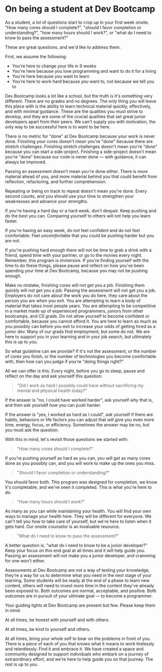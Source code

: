# On being a student at Dev Bootcamp

As a student, a lot of questions start to crop up in your first week onsite. "How many cores should I complete?", "should I favor completion or understanding?", "how many hours should I work?", or "what do I need to know to pass the assessment?" 

These are great questions, and we'd like to address them.

First, we assume the following:

 * You're here to change your life in 9 weeks
 * You're here because you love programming and want to do it for a living
 * You're here because you want to learn
 * You're here to work hard because _you_ want to, not because we tell you to

Dev Bootcamp looks a lot like a school, but the truth is it's something very different. There are no grades and no degrees. The only thing you will leave this place with is the ability to learn technical material quickly, effectively, and with minimal guidance. These are the qualities you must strive to develop, and they are some of the crucial qualities that set great junior developers apart from their peers. We can't supply you with motivation, the only way to be successful here is to _want_ to be here.

There is no metric for "done" at Dev Bootcamp because your work is never done. Finishing your cores doesn't mean you're "done" because there are stretch challenges. Finishing stretch challenges doesn't mean you're "done" because you can start a side-project. Finishing a side-project doesn't mean you're "done" because our code is never done — with guidance, it can always be improved.

Passing an assessment doesn't mean you're done either. There is more material ahead of you, and more material behind you that could benefit from reflection, refactoring, and further comprehension.

Repeating or being on track to repeat doesn't mean you're done. Every second counts, and you should use your time to strengthen your weaknesses and advance your strengths.

If you're having a hard day or a hard week, don't despair. Keep pushing and do the best you can. Comparing yourself to others will not help you learn faster.

If you're having an easy week, do not feel confident and do not feel comfortable. Feel _uncomfortable_ that you could be pushing harder but you are not.

If you're pushing hard enough there will not be time to grab a drink with a friend, spend time with your partner, or go to the movies every night. Remember, this program is immersive. If you're finding yourself with the time to do these things, please pause and reflect on how you've been spending your time at Dev Bootcamp, because you may not be pushing enough.

Make no mistake, finishing cores will not get you a job. Finishing them quickly will not get you a job. Passing the assessment will not get you a job. Employers do not care about the work you do here, they care about the person you are when you exit. You are attempting to learn a body of material that takes most people years. You are attempting to be competitive in a market made up of experienced programmers, juniors from other bootcamps, and CS grads. Do not allow yourself to become confident or comfortable, because you cannot afford it. You are here to learn as much as you possibly can before you exit to increase your odds of getting hired as a junior dev. Many of our grads find employment, but some do not. We are here to support you in your learning and in your job search, but ultimately this is up to _you_.

So what guideline can we provide? If it's not the assessment, or the number of cores you finish, or the number of technologies you become comfortable with, then how can you judge if you're "doing things right?"

All we can offer is this. Every night, before you go to sleep, pause and reflect on the day and ask yourself this question:

> "Did I work as hard I possibly could have without sacrificing my mental and physical health today?"

If the answer is "no, I could have worked harder", ask yourself _why_ that is, and then ask yourself _how_ you can push harder.

If the answer is "yes, I worked as hard as I could", ask yourself if there are habits, behaviors or life factors you can adjust that will give you even more time, energy, focus, or efficiency. Sometimes the answer may be no, but you must ask the question.

With this in mind, let's revisit those questions we started with:

> "How many cores should I complete?"

If you're pushing yourself as hard as you can, you will get as many cores done as you possibly can, and you will work to make up the ones you miss.

> "Should I favor completion or understanding?"

You should favor both. This program was designed for completion, we know it's completable, and we've seen it completed. This is what you're here to do.

> "How many hours should I work?"

As many as you can while maintaining your health. You will find your own ways to manage your health here. They will be different for everyone. We can't tell you how to take care of yourself, but we're here to listen when it gets hard. Our onsite counselor is an invaluable resource.

> "What do I need to know to pass the assessment?"

A better question is, "what do I need to know to be a junior developer?" Keep your focus on this end goal at all times and it will help guide you. Passing an assessment will not make you a junior developer, and cramming for one won't either.

Assessments at Dev Bootcamp are not a way of testing your knowledge, they're a way for us to determine what you need in the next stage of your learning. Some students will be ready at the end of a phase to learn new content, others will need to invest more time in the content they've already been exposed to. Both outcomes are normal, acceptable, and positive. Both outcomes are in pursuit of your ultimate goal — to become a programmer.

Your guiding lights at Dev Bootcamp are present but few. Please keep them in mind:

At all times, be honest with yourself and with others.

At all times, be kind to yourself and others.

At all times, bring your whole self to bear on the problems in front of you. There is a piece of each of you that knows what it means to work tirelessly and relentlessly. Find it and embrace it. We have created a space and community designed to support individuals who embark on a journey of extraordinary effort, and we're here to help guide you on that journey. The rest is up to you.
